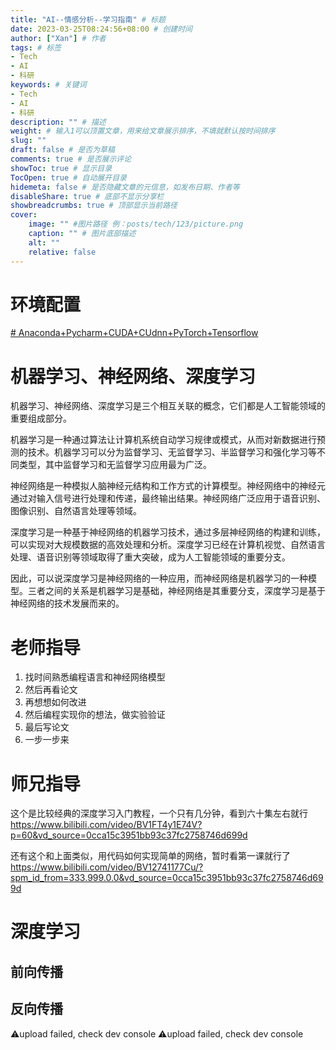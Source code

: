 ```yaml
---
title: "AI--情感分析--学习指南" # 标题
date: 2023-03-25T08:24:56+08:00 # 创建时间
author: ["Xan"] # 作者
tags: # 标签
- Tech
- AI
- 科研
keywords: # 关键词
- Tech
- AI
- 科研
description: "" # 描述
weight: # 输入1可以顶置文章，用来给文章展示排序，不填就默认按时间排序
slug: ""
draft: false # 是否为草稿
comments: true # 是否展示评论
showToc: true # 显示目录
TocOpen: true # 自动展开目录
hidemeta: false # 是否隐藏文章的元信息，如发布日期、作者等
disableShare: true # 底部不显示分享栏
showbreadcrumbs: true # 顶部显示当前路径
cover:
    image: "" #图片路径 例：posts/tech/123/picture.png
    caption: "" # 图片底部描述
    alt: ""
    relative: false
---
```


# 环境配置
[# Anaconda+Pycharm+CUDA+CUdnn+PyTorch+Tensorflow](https://www.bilibili.com/video/BV1ov41137Z8?p=1&vd_source=ae16ff6478eb15c1b87880540263910b)
# 机器学习、神经网络、深度学习
机器学习、神经网络、深度学习是三个相互关联的概念，它们都是人工智能领域的重要组成部分。

机器学习是一种通过算法让计算机系统自动学习规律或模式，从而对新数据进行预测的技术。机器学习可以分为监督学习、无监督学习、半监督学习和强化学习等不同类型，其中监督学习和无监督学习应用最为广泛。

神经网络是一种模拟人脑神经元结构和工作方式的计算模型。神经网络中的神经元通过对输入信号进行处理和传递，最终输出结果。神经网络广泛应用于语音识别、图像识别、自然语言处理等领域。

深度学习是一种基于神经网络的机器学习技术，通过多层神经网络的构建和训练，可以实现对大规模数据的高效处理和分析。深度学习已经在计算机视觉、自然语言处理、语音识别等领域取得了重大突破，成为人工智能领域的重要分支。

因此，可以说深度学习是神经网络的一种应用，而神经网络是机器学习的一种模型。三者之间的关系是机器学习是基础，神经网络是其重要分支，深度学习是基于神经网络的技术发展而来的。
# 老师指导
1. 找时间熟悉编程语言和神经网络模型
2. 然后再看论文
3. 再想想如何改进
4. 然后编程实现你的想法，做实验验证
5. 最后写论文
6. 一步一步来
# 师兄指导
这个是比较经典的深度学习入门教程，一个只有几分钟，看到六十集左右就行
https://www.bilibili.com/video/BV1FT4y1E74V?p=60&vd_source=0cca15c3951bb93c37fc2758746d699d

还有这个和上面类似，用代码如何实现简单的网络，暂时看第一课就行了 
https://www.bilibili.com/video/BV12741177Cu/?spm_id_from=333.999.0.0&vd_source=0cca15c3951bb93c37fc2758746d699d
# 深度学习
## 前向传播
## 反向传播
⚠️upload failed, check dev console
⚠️upload failed, check dev console

